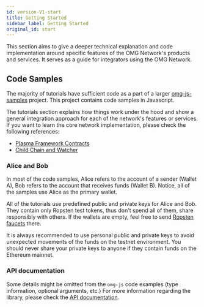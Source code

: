 ```yaml
---
id: version-V1-start
title: Getting Started
sidebar_label: Getting Started
original_id: start
---
```


This section aims to give a deeper technical explanation and code implementation around specific features of the OMG Network's products and services. It serves as a guide for integrators using the OMG Network.

## Code Samples

The majority of tutorials have sufficient code as a part of a larger [omg-js-samples](https://github.com/omgnetwork/omg-js-samples) project. This project contains code samples in Javascript.
 
The tutorials section explains how things work under the hood and show a general integration approach for each of the network's features or services. If you want to learn the core network implementation, please check the following references:
- [Plasma Framework Contracts](https://github.com/omgnetwork/plasma-contracts)  
- [Child Chain and Watcher](https://github.com/omgnetwork/elixir-omg) 

### Alice and Bob

In most of the code samples, Alice refers to the account of a sender (Wallet A), Bob refers to the account that receives funds (Wallet B). Notice, all of the samples use Alice as the primary wallet. 

All of the tutorials use predefined public and private keys for Alice and Bob. They contain only Ropsten test tokens, thus don't spend all of them, share responsibly with others. If the wallets are empty, feel free to send [Ropsten faucets](https://faucet.metamask.io) there. 

It is always recommended to use personal public and private keys to avoid unexpected movements of the funds on the testnet environment. You should never share your private keys to anyone if they contain funds on the Ethereum mainnet.

### API documentation

Some details might be omitted from the `omg-js` code examples (type information, optional arguments, etc.) For more information regarding the library, please check the [API documentation](https://docs.omg.network/omg-js).
